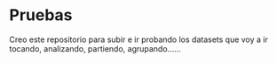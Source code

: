 # Pruebas
Creo este repositorio para subir e ir probando los datasets que voy a ir tocando, analizando, partiendo, agrupando......
